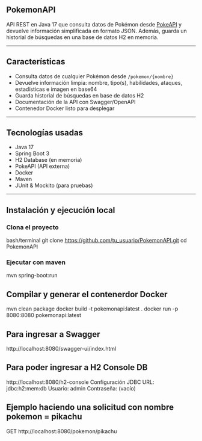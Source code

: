 ## PokemonAPI

API REST en Java 17 que consulta datos de Pokémon desde [PokeAPI](https://pokeapi.co/) y devuelve información simplificada en formato JSON. Además, guarda un historial de búsquedas en una base de datos H2 en memoria.

---

## Características

- Consulta datos de cualquier Pokémon desde `/pokemon/{nombre}`
- Devuelve información limpia: nombre, tipo(s), habilidades, ataques, estadísticas e imagen en base64
- Guarda historial de búsquedas en base de datos H2
- Documentación de la API con Swagger/OpenAPI
- Contenedor Docker listo para desplegar

---

## Tecnologías usadas

- Java 17
- Spring Boot 3
- H2 Database (en memoria)
- PokeAPI (API externa)
- Docker
- Maven
- JUnit & Mockito (para pruebas)

---

## Instalación y ejecución local

### Clona el proyecto

bash/terminal
git clone https://github.com/tu_usuario/PokemonAPI.git
cd PokemonAPI

### Ejecutar con maven 
mvn spring-boot:run

## Compilar y generar el contenerdor Docker
mvn clean package 
docker build -t pokemonapi:latest .
docker run -p 8080:8080 pokemonapi:latest


## Para ingresar a Swagger
http://localhost:8080/swagger-ui/index.html


## Para poder ingresar a H2 Console DB
http://localhost:8080/h2-console
Configuración
JDBC URL: jdbc:h2:mem:db
Usuario: admin
Contraseña: (vacío)


## Ejemplo haciendo una solicitud con nombre pokemon = pikachu 

GET http://localhost:8080/pokemon/pikachu





